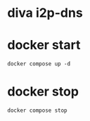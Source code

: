 # diva i2p-dns

# docker start

```
docker compose up -d
```

# docker stop

```
docker compose stop
```
